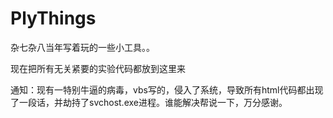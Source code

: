 # PlyThings
杂七杂八当年写着玩的一些小工具。。

现在把所有无关紧要的实验代码都放到这里来

通知：现有一特别牛逼的病毒，vbs写的，侵入了系统，导致所有html代码都出现了一段话，并劫持了svchost.exe进程。谁能解决帮说一下，万分感谢。
